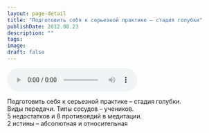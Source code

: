 ```yaml
---
layout: page-detail
title: "Подготовить себя к серьезной практике – стадия голубки"
publishDate: 2012.08.23
description: ""
tags:
image:
draft: false
---
```


<audio title="2012.08.23 - Подготовить себя к серьезной практике – стадия голубки.mp3" src="/upload/iblock/6d5/6d597cf942dffb520cd16c3d6ae26bf4.mp3" controls=""></audio>

 Подготовить себя к серьезной практике – стадия голубки.  
 Виды передачи. Типы сосудов – учеников.  
 5 недостатков и 8 противоядий в медитации.  
 2 истины – абсолютная и относительная  

  
